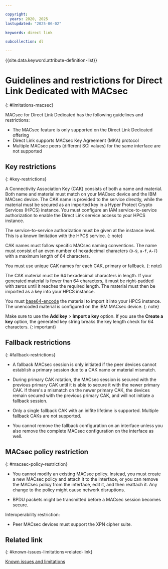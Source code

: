 ```yaml
---

copyright:
  years: 2020, 2025
lastupdated: "2025-06-02"

keywords: direct link

subcollection: dl

---
```


{{site.data.keyword.attribute-definition-list}}

# Guidelines and restrictions for Direct Link Dedicated with MACsec
{: #limitations-macsec}

MACsec for Direct Link Dedicated has the following guidelines and restrictions:

* The MACsec feature is only supported on the Direct Link Dedicated offering
* Direct Link supports MACsec Key Agreement (MKA) protocol 
* Multiple MACsec peers (different SCI values) for the same interface are not supported

## Key restrictions
{: #key-restrictions}

A Connectivity Association Key (CAK) consists of both a name and material. Both name and material must match on your MACsec device and the IBM MACsec device. The CAK name is provided to the service directly, while the material must be secured as an imported key in a Hyper Protect Crypto Services (HPCS) instance. You must configure an IAM service-to-service authorization to enable the Direct Link service access to your HPCS instance.

The service-to-service authorization must be given at the instance level. This is a known limitation with the HPCS service.
{: note}

CAK names must follow specific MACsec naming conventions. The name must consist of an even number of hexadecimal characters (`0-9`, `a-f`, `A-F`) with a maximum length of 64 characters.

You must use unique CAK names for each CAK, primary or fallback.
{: note}

The CAK material must be 64 hexadecimal characters in length. If your generated material is fewer than 64 characters, it must be right-padded with zeros until it reaches the required length. The material must then be imported as a key into your HPCS instance.

You must [base64-encode](/docs/dl?topic=dl-create-encryption-keys) the material to import it into your HPCS instance. The unencoded material is configured on the IBM MACsec device.
{: note}
  
Make sure to use the **Add key** > **Import a key** option. If you use the **Create a key** option, the generated key string breaks the key length check for 64 characters.
{: important}

## Fallback restrictions
{: #fallback-restrictions}

* A fallback MACsec session is only initiated if the peer devices cannot establish a primary session due to a CAK name or material mismatch.

* During primary CAK rotation, the MACsec session is secured with the previous primary CAK until it is able to secure it with the newer primary CAK. If there's a mismatch on the newer primary CAK, the devices remain secured with the previous primary CAK, and will not initiate a fallback session.

* Only a single fallback CAK with an inifite lifetime is supported. Multiple fallback CAKs are not supported.

* You cannot remove the fallback configuration on an interface unless you also remove the complete MACsec configuration on the interface as well.

## MACsec policy restriction
{: #macsec-policy-restriction}

* You cannot modify an existing MACsec policy. Instead, you must create a new MACsec policy and attach it to the interface, or you can remove the MACsec policy from the interface, edit it, and then reattach it. Any change to the policy might cause network disruptions.

* BPDU packets might be transmitted before a MACsec session becomes secure.

Interoperability restriction:

* Peer MACsec devices must support the XPN cipher suite. 

## Related link
{: #known-issues-limitations=related-link}

[Known issues and limitations](/docs/dl?topic=dl-known-limitations)
